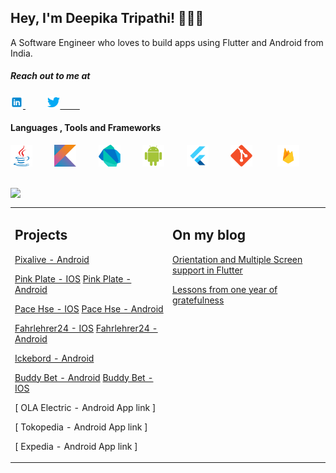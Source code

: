 ## Hey, I'm Deepika Tripathi! 🙋🏻‍♀️ 

A Software Engineer who loves to build apps using Flutter and Android from India. 

##### Reach out to me at
<a href="https://www.linkedin.com/in/deepika-dt/">
  <img alt="Deepika's Linkedin" height="20" src="https://github.com/deepikadt/Assets/blob/main/linkedin.png" />
</a>&nbsp;&nbsp;&nbsp;&nbsp;&nbsp;&nbsp;&nbsp;&nbsp;

<a href="https://twitter.com/deepikadt_">
  <img alt="Deepika's Twitter" height="20" src="https://github.com/deepikadt/Assets/blob/main/twitter.png" />&nbsp;&nbsp;&nbsp;&nbsp;&nbsp;&nbsp;&nbsp;&nbsp;
</a>


#### Languages , Tools and Frameworks
<img src="https://github.com/deepikadt/Assets/blob/main/java_image.svg" height="35">&nbsp;&nbsp;&nbsp;&nbsp;&nbsp;&nbsp;&nbsp;&nbsp;
<img src="https://github.com/deepikadt/Assets/blob/main/kotlin_image.svg" height="35">&nbsp;&nbsp;&nbsp;&nbsp;&nbsp;&nbsp;&nbsp;&nbsp;
<img src="https://github.com/deepikadt/Assets/blob/main/dart_image.svg" height="35"/>&nbsp;&nbsp;&nbsp;&nbsp;&nbsp;&nbsp;&nbsp;&nbsp;
<img src="https://github.com/deepikadt/Assets/blob/main/android_image.svg" height="35"/>&nbsp;&nbsp;&nbsp;&nbsp;&nbsp;&nbsp;&nbsp;&nbsp;
<img src="https://github.com/deepikadt/Assets/blob/main/flutter.svg" height="35"/>&nbsp;&nbsp;&nbsp;&nbsp;&nbsp;&nbsp;&nbsp;&nbsp;
<img src="https://github.com/deepikadt/Assets/blob/main/git_image.svg" width="35px">&nbsp;&nbsp;&nbsp;&nbsp;&nbsp;&nbsp;&nbsp;&nbsp;&nbsp;
<img src="https://github.com/deepikadt/Assets/blob/main/firebase.svg" width="35px">&nbsp;&nbsp;&nbsp;&nbsp;&nbsp;&nbsp;&nbsp;&nbsp;&nbsp;

<br/>

 <a href="https://github.com/deepikadt">
  <img align="left" src="https://github-readme-stats.vercel.app/api/top-langs/?username=deepikadt&theme=light&hide_langs_below=1" />
</a>

<br/>

<table><tr><td valign="top" width="50%">
  
## Projects
  
[Pixalive - Android ](https://play.google.com/store/apps/details?id=com.pixalive)
  
[Pink Plate - IOS](https://appadvice.com/app/pink-plate/1500373107) 
[Pink Plate - Android](https://play.google.com/store/apps/details?id=com.pink_plate) 
  
[Pace Hse - IOS](https://play.google.com/store/apps/details?id=com.teknobuilt.pace_hse)
[Pace Hse - Android](https://play.google.com/store/apps/details?id=com.teknobuilt.pace_hse)
  
[Fahrlehrer24 - IOS](https://apps.apple.com/in/app/fahrlehrer24-driving-school/id468341446)
[Fahrlehrer24 - Android](https://play.google.com/store/apps/details?id=com.tigerlab.fahrlehrer&hl=en_IN&gl=US)
  
[Ickebord - Android](https://play.google.com/store/apps/details?id=com.ickebord.ariana&showAllReviews=true)
  
[Buddy Bet - Android](https://play.google.com/store/apps/details?id=com.buddybet.client&hl=en&gl=US&showAllReviews=true)
[Buddy Bet - IOS](https://apps.apple.com/au/app/buddybet/id1525172529)
  
[ OLA Electric - Android App link ] 

[ Tokopedia - Android App link ]

[ Expedia - Android App link ]
  
  <td valign="top" width="50%">
  
## On my blog
  
[Orientation and Multiple Screen support in Flutter](https://medium.com/@deepikatripathi/orientation-and-multiple-screen-support-in-flutter-37a0a8eba55)
  
[Lessons from one year of gratefulness](https://medium.com/@deepikatripathi/lessons-from-one-year-of-gratefulness-e156cdb88ab0) 
</table>
